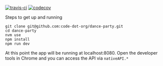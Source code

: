 [![travis-ci](https://travis-ci.org/code-dot-org/dance-party.svg?branch=master)](https://travis-ci.org/code-dot-org/dance-party/builds)
[![codecov](https://codecov.io/gh/code-dot-org/dance-party/branch/master/graph/badge.svg)](https://codecov.io/gh/code-dot-org/dance-party)

Steps to get up and running
```
git clone git@github.com:code-dot-org/dance-party.git
cd dance-party
nvm use
npm install
npm run dev
```

At this point the app will be running at localhost:8080. Open the developer tools in Chrome and you can access the API via `nativeAPI.*`
